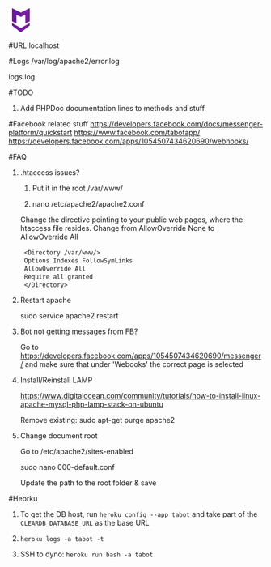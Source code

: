 ![alt text](https://github.com/adam-p/markdown-here/raw/master/src/common/images/icon48.png "Logo Title Text 1")

#URL
localhost

#Logs
/var/log/apache2/error.log

logs.log

#TODO
1) Add PHPDoc documentation lines to methods and stuff

#Facebook related stuff
https://developers.facebook.com/docs/messenger-platform/quickstart
https://www.facebook.com/tabotapp/
https://developers.facebook.com/apps/1054507434620690/webhooks/

#FAQ

1) .htaccess issues?

    1) Put it in the root /var/www/

    2) nano  /etc/apache2/apache2.conf

    Change the <Directory> directive pointing to your public web pages, where the htaccess file resides. Change from AllowOverride None to AllowOverride All

        <Directory /var/www/>
        Options Indexes FollowSymLinks
        AllowOverride All
        Require all granted
        </Directory>
2) Restart apache

    sudo service apache2 restart  

3) Bot not getting messages from FB?

    Go to https://developers.facebook.com/apps/1054507434620690/messenger/ and make sure that under 'Webooks' the correct page is selected

4) Install/Reinstall LAMP

    https://www.digitalocean.com/community/tutorials/how-to-install-linux-apache-mysql-php-lamp-stack-on-ubuntu

    Remove existing: sudo apt-get purge apache2

5) Change document root

    Go to /etc/apache2/sites-enabled

    sudo nano 000-default.conf

    Update the path to the root folder & save

#Heorku

1) To get the DB host, run `heroku config --app tabot` and take part of the `CLEARDB_DATABASE_URL` as the base URL

2) `heroku logs -a tabot -t`

3) SSH to dyno: `heroku run bash -a tabot`
